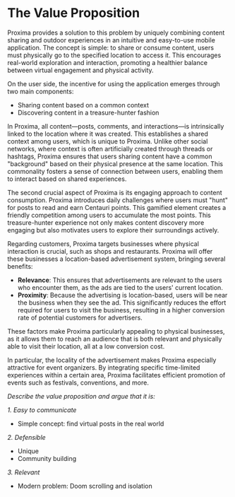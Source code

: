 # The Value Proposition

Proxima provides a solution to this problem by uniquely combining content sharing and outdoor experiences in an intuitive and easy-to-use mobile application. The concept is simple: to share or consume content, users must physically go to the specified location to access it. This encourages real-world exploration and interaction, promoting a healthier balance between virtual engagement and physical activity.

On the user side, the incentive for using the application emerges through two main components:
- Sharing content based on a common context
- Discovering content in a treasure-hunter fashion

In Proxima, all content—posts, comments, and interactions—is intrinsically linked to the location where it was created. This establishes a shared context among users, which is unique to Proxima. Unlike other social networks, where context is often artificially created through threads or hashtags, Proxima ensures that users sharing content have a common "background" based on their physical presence at the same location. This commonality fosters a sense of connection between users, enabling them to interact based on shared experiences.

The second crucial aspect of Proxima is its engaging approach to content consumption. Proxima introduces daily challenges where users must "hunt" for posts to read and earn Centauri points. This gamified element creates a friendly competition among users to accumulate the most points. This treasure-hunter experience not only makes content discovery more engaging but also motivates users to explore their surroundings actively.


Regarding customers, Proxima targets businesses where physical interaction is crucial, such as shops and restaurants. Proxima will offer these businesses a location-based advertisement system, bringing several benefits:

- **Relevance**: This ensures that advertisements are relevant to the users who encounter them, as the ads are tied to the users' current location.
- **Proximity**: Because the advertising is location-based, users will be near the business when they see the ad. This significantly reduces the effort required for users to visit the business, resulting in a higher conversion rate of potential customers for advertisers.

These factors make Proxima particularly appealing to physical businesses, as it allows them to reach an audience that is both relevant and physically able to visit their location, all at a low conversion cost.

In particular, the locality of the advertisement makes Proxima especially attractive for event organizers. By integrating specific time-limited experiences within a certain area, Proxima facilitates efficient promotion of events such as festivals, conventions, and more. 


*Describe the value proposition and argue that it is:*

*1. Easy to communicate*

- Simple concept: find virtual posts in the real world

*2. Defensible*

- Unique
- Community building

*3. Relevant*

- Modern problem: Doom scrolling and isolation
